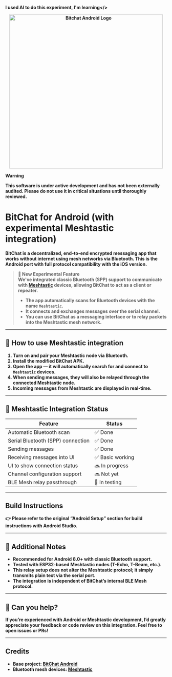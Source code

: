 <b>I used AI to do this experiment, I'm learning</>

<p align="center">
  <img src="https://github.com/user-attachments/assets/188c42f8-d249-4a72-b27a-e2b4f10a00a8" alt="Bitchat Android Logo" width="480">
</p>

> [!WARNING]
> This software is under active development and has not been externally audited. Please do not use it in critical situations until thoroughly reviewed.

# BitChat for Android (with experimental Meshtastic integration)

BitChat is a decentralized, end-to-end encrypted messaging app that works without internet using mesh networks via Bluetooth. This is the Android port with full protocol compatibility with the iOS version.

> **🧪 New Experimental Feature**  
> We've integrated **classic Bluetooth (SPP)** support to communicate with **[Meshtastic](https://github.com/meshtastic/meshtastic)** devices, allowing BitChat to act as a client or repeater.  
> - The app automatically scans for Bluetooth devices with the name `Meshtastic`.  
> - It connects and exchanges messages over the serial channel.  
> - You can use BitChat as a messaging interface or to relay packets into the Meshtastic mesh network.

---

## 🔧 How to use Meshtastic integration

1. Turn on and pair your Meshtastic node via Bluetooth.
2. Install the modified BitChat APK.
3. Open the app — it will automatically search for and connect to `Meshtastic` devices.
4. When sending messages, they will also be relayed through the connected Meshtastic node.
5. Incoming messages from Meshtastic are displayed in real-time.

---

## 🧪 Meshtastic Integration Status

| Feature                               | Status       |
|--------------------------------------|--------------|
| Automatic Bluetooth scan             | ✅ Done       |
| Serial Bluetooth (SPP) connection    | ✅ Done       |
| Sending messages                     | ✅ Done       |
| Receiving messages into UI           | ✅ Basic working |
| UI to show connection status         | 🔜 In progress |
| Channel configuration support        | 🔜 Not yet     |
| BLE Mesh relay passthrough           | 🧪 In testing  |

---

## Build Instructions

👉 Please refer to the original **“Android Setup”** section for build instructions with Android Studio.

---

## 📌 Additional Notes

- Recommended for Android 8.0+ with classic Bluetooth support.
- Tested with ESP32-based Meshtastic nodes (T-Echo, T-Beam, etc.).
- This relay setup does not alter the Meshtastic protocol; it simply transmits plain text via the serial port.
- The integration is independent of BitChat’s internal BLE Mesh protocol.

---

## 🙏 Can you help?

If you’re experienced with Android or Meshtastic development, I’d greatly appreciate your feedback or code review on this integration. Feel free to open issues or PRs!

---

## Credits

- Base project: [BitChat Android](https://github.com/permissionlesstech/bitchat-android)
- Bluetooth mesh devices: [Meshtastic](https://github.com/meshtastic/meshtastic)
